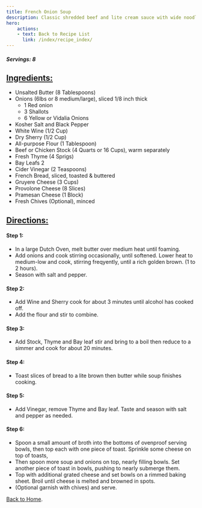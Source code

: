 ```yaml
---
title: French Onion Soup
description: Classic shredded beef and lite cream sauce with wide noodles.
hero:
    actions:
    - text: Back to Recipe List
      link: /index/recipe_index/
---
```


##### Servings: 8

## <u>Ingredients:</u>
- Unsalted Butter (8 Tablespoons)
- Onions (6lbs or 8 medium/large), sliced 1/8 inch thick
    * 1 Red onion
    * 3 Shallots
    * 6 Yellow or Vidalia Onions
- Kosher Salt and Black Pepper
- White Wine (1/2 Cup)
- Dry Sherry (1/2 Cup)
- All-purpose Flour (1 Tablespoon)
- Beef or Chicken Stock (4 Quarts or 16 Cups), warm separately
- Fresh Thyme (4 Sprigs)
- Bay Leafs 2
- Cider Vinegar (2 Teaspoons)
- French Bread, sliced, toasted & buttered
- Gruyere Cheese (3 Cups)
- Provolone Cheese (8 Slices)
- Pramesan Cheese (1 Block)
- Fresh Chives (Optional), minced


## <u>Directions:</u>

#### Step 1:
- In a large Dutch Oven, melt butter over medium heat until foaming.
- Add onions and cook stirring occasionally, until softened. Lower heat to medium-low and cook, stirring freqyently, until a rich golden brown. (1 to 2 hours).
- Season with salt and pepper.

#### Step 2:
- Add Wine and Sherry cook for about 3 minutes until alcohol has cooked off. 
- Add the flour and stir to combine.

#### Step 3:
- Add Stock, Thyme and Bay leaf stir and bring to a boil then reduce to a simmer and cook for about 20 minutes.

#### Step 4:
- Toast slices of bread to a lite brown then butter while soup finishes cooking.

#### Step 5:
- Add Vinegar, remove Thyme and Bay leaf. Taste and season with salt and pepper as needed.

#### Step 6:
- Spoon a small amount of broth into the bottoms of ovenproof serving bowls, then top each with one piece of toast. Sprinkle some cheese on top of toasts, 
- Then spoon more soup and onions on top, nearly filling bowls. Set another piece of toast in bowls, pushing to nearly submerge them. 
- Top with additional grated cheese and set bowls on a rimmed baking sheet. Broil until cheese is melted and browned in spots. 
- (Optional garnish with chives) and serve.



[Back to Home](/).